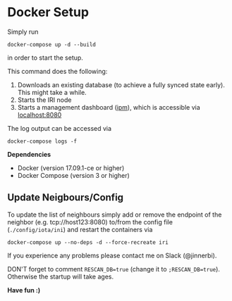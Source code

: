 # Docker Setup

Simply run

```
docker-compose up -d --build
```

in order to start the setup.

This command does the following:

1. Downloads an existing database (to achieve a fully synced state early). This might take a while.
2. Starts the IRI node
3. Starts a management dashboard ([ipm](https://github.com/akashgoswami/ipm)), which is accessible via [localhost:8080](localhost:8080)

The log output can be accessed via

```
docker-compose logs -f
```

**Dependencies**

* Docker (version 17.09.1-ce or higher)
* Docker Compose (version 3 or higher)

## Update Neigbours/Config

To update the list of neighbours simply add or remove the endpoint of the neighbor (e.g. tcp://host123:8080) to/from the config file (`./config/iota/ini`) and restart the containers via 

```docker-compose up --no-deps -d --force-recreate iri```

If you experience any problems please contact me on Slack (@jinnerbi).

DON'T forget to comment ```RESCAN_DB=true``` (change it to ```;RESCAN_DB=true```). Otherwise the startup will take ages.


**Have fun :)**